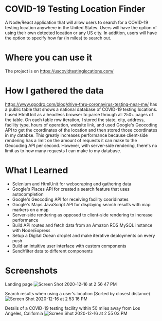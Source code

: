 # COVID-19 Testing Location Finder

A Node/React application that will allow users to search for a COVID-19 testing location anywhere in the United States. Users will have the option of using their own detected location or any US city. In addition, users will have the option to specify how far (in miles) to search out. 

# Where you can use it

The project is on https://uscovidtestinglocations.com/

# How I gathered the data

https://www.goodrx.com/blog/drive-thru-coronavirus-testing-near-me/ has a public table that shows a national database of COVID-19 testing locations. I used HtmlUnit as a headless browser to parse through all 250+ pages of the table. On each table row iteration, I stored the state, city, address, facility type, hours of operation, website link, and used Google's Geocoding API to get the coordinates of the location and then stored those coordinates in my databse. This greatly increases performance because client-side rendering has a limit on the amount of requests it can make to the Geocoding API per second. However, with server-side rendering, there's no limit as to how many requests I can make to my database.

# What I Learned
 
* Selenium and HtmlUnit for webscraping and gathering data 
* Google's Places API for created a search feature that uses autocompletion
* Google's Geocoding API for receiving facility cooridinates
* Google's Maps JavaScript API for displaying search results with map markers on a map
* Server-side rendering as opposed to client-side rendering to increase performance
* Build API routes and fetch data from an Amazon RDS MySQL instance with Node/Express
* Setup a Digital Ocean droplet and make iterative deployments on every push
* Build an intuitive user interface with custom components
* Send/filter data to different components

# Screenshots

Landing page
![Screen Shot 2020-12-16 at 2 56 47 PM](https://user-images.githubusercontent.com/44252033/102405658-1ccdad00-3faf-11eb-9eb0-0ae905403379.png)

Search results when using a user's location (Sorted by closest distance)
![Screen Shot 2020-12-16 at 2 53 16 PM](https://user-images.githubusercontent.com/44252033/102405696-26efab80-3faf-11eb-86fa-4b8183753622.png)



Details of a COVID-19 testing facility within 50 miles away from Los Angeles, California
![Screen Shot 2020-12-16 at 2 55 03 PM](https://user-images.githubusercontent.com/44252033/102405731-3242d700-3faf-11eb-803f-429c54c0d780.png)
